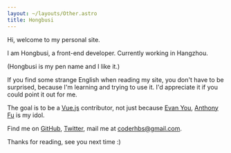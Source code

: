 ```yaml
---
layout: ~/layouts/Other.astro
title: Hongbusi
---
```


Hi, welcome to my personal site.

I am Hongbusi, a front-end developer. Currently working in Hangzhou.

(Hongbusi is my pen name and I like it.)

If you find some strange English when reading my site, you don't have to be surprised, because I'm learning and trying to use it. I'd appreciate it if you could point it out for me.

The goal is to be a [Vue.js](https://github.com/vuejs) contributor, not just because [Evan You](https://github.com/yyx990803), [Anthony Fu](https://github.com/antfu) is my idol. 

Find me on [GitHub](https://github.com/Hongbusi), [Twitter](https://www.twitter.com/Hongbusi), mail me at [coderhbs@gmail.com](mailto:coderhbs@gmail.com).

Thanks for reading, see you next time :)
